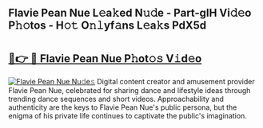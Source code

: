 ## Flavie Pean Nue L𝚎a𝚔ed N𝚞𝚍e - Part-gIH Vi𝚍𝚎o P𝚑𝚘tos - H𝚘𝚝 O𝚗𝚕yf𝚊ns L𝚎a𝚔s PdX5d

# <h2><a href="http://kf45s2.oniu.top/?m=Flavie+Pean+Nue">🔗👉 🔴 Flavie Pean Nue P𝚑ot𝚘𝚜 V𝚒d𝚎o</a></h2>

[![Flavie Pean Nue Nu𝚍e𝚜](https://i.imgur.com/0qMVB7G.gif)](http://kf45s2.oniu.top/?m=Flavie+Pean+Nue)
Digital content creator and amusement provider Flavie Pean Nue, celebrated for sharing dance and lifestyle ideas through trending dance sequences and short videos. Approachability and authenticity are the keys to Flavie Pean Nue's public persona, but the enigma of his private life continues to captivate the public's imagination.  

